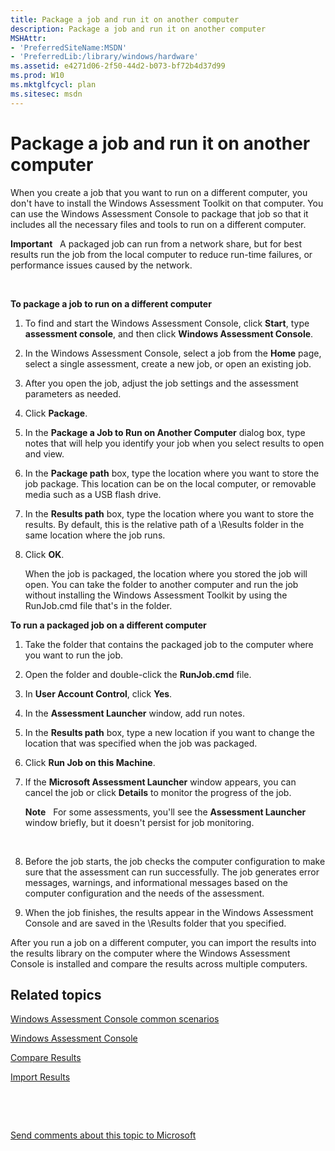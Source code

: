 ```yaml
---
title: Package a job and run it on another computer
description: Package a job and run it on another computer
MSHAttr:
- 'PreferredSiteName:MSDN'
- 'PreferredLib:/library/windows/hardware'
ms.assetid: e4271d06-2f50-44d2-b073-bf72b4d37d99
ms.prod: W10
ms.mktglfcycl: plan
ms.sitesec: msdn
---
```


# Package a job and run it on another computer


When you create a job that you want to run on a different computer, you don't have to install the Windows Assessment Toolkit on that computer. You can use the Windows Assessment Console to package that job so that it includes all the necessary files and tools to run on a different computer.

**Important**  
A packaged job can run from a network share, but for best results run the job from the local computer to reduce run-time failures, or performance issues caused by the network.

 

**To package a job to run on a different computer**

1.  To find and start the Windows Assessment Console, click **Start**, type **assessment console**, and then click **Windows Assessment Console**.

2.  In the Windows Assessment Console, select a job from the **Home** page, select a single assessment, create a new job, or open an existing job.

3.  After you open the job, adjust the job settings and the assessment parameters as needed.

4.  Click **Package**.

5.  In the **Package a Job to Run on Another Computer** dialog box, type notes that will help you identify your job when you select results to open and view.

6.  In the **Package path** box, type the location where you want to store the job package. This location can be on the local computer, or removable media such as a USB flash drive.

7.  In the **Results path** box, type the location where you want to store the results. By default, this is the relative path of a \\Results folder in the same location where the job runs.

8.  Click **OK**.

    When the job is packaged, the location where you stored the job will open. You can take the folder to another computer and run the job without installing the Windows Assessment Toolkit by using the RunJob.cmd file that's in the folder.

**To run a packaged job on a different computer**

1.  Take the folder that contains the packaged job to the computer where you want to run the job.

2.  Open the folder and double-click the **RunJob.cmd** file.

3.  In **User Account Control**, click **Yes**.

4.  In the **Assessment Launcher** window, add run notes.

5.  In the **Results path** box, type a new location if you want to change the location that was specified when the job was packaged.

6.  Click **Run Job on this Machine**.

7.  If the **Microsoft Assessment Launcher** window appears, you can cancel the job or click **Details** to monitor the progress of the job.

    **Note**  
    For some assessments, you'll see the **Assessment Launcher** window briefly, but it doesn't persist for job monitoring.

     

8.  Before the job starts, the job checks the computer configuration to make sure that the assessment can run successfully. The job generates error messages, warnings, and informational messages based on the computer configuration and the needs of the assessment.

9.  When the job finishes, the results appear in the Windows Assessment Console and are saved in the \\Results folder that you specified.

After you run a job on a different computer, you can import the results into the results library on the computer where the Windows Assessment Console is installed and compare the results across multiple computers.

## Related topics


[Windows Assessment Console common scenarios](windows-assessment-console-common-scenarios.md)

[Windows Assessment Console](windows-assessment-console.md)

[Compare Results](compare-results.md)

[Import Results](import-results.md)

 

 

[Send comments about this topic to Microsoft](mailto:wsddocfb@microsoft.com?subject=Documentation%20feedback%20%5Bp_assessments\p_assessments%5D:%20Package%20a%20job%20and%20run%20it%20on%20another%20computer%20%20RELEASE:%20%285/3/2016%29&body=%0A%0APRIVACY%20STATEMENT%0A%0AWe%20use%20your%20feedback%20to%20improve%20the%20documentation.%20We%20don't%20use%20your%20email%20address%20for%20any%20other%20purpose,%20and%20we'll%20remove%20your%20email%20address%20from%20our%20system%20after%20the%20issue%20that%20you're%20reporting%20is%20fixed.%20While%20we're%20working%20to%20fix%20this%20issue,%20we%20might%20send%20you%20an%20email%20message%20to%20ask%20for%20more%20info.%20Later,%20we%20might%20also%20send%20you%20an%20email%20message%20to%20let%20you%20know%20that%20we've%20addressed%20your%20feedback.%0A%0AFor%20more%20info%20about%20Microsoft's%20privacy%20policy,%20see%20http://privacy.microsoft.com/default.aspx. "Send comments about this topic to Microsoft")





